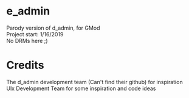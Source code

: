 # e_admin

Parody version of d_admin, for GMod  
Project start: 1/16/2019  
No DRMs here ;)  

Credits
======

The d_admin development team (Can't find their github) for inspiration  
Ulx Development Team for some inspiration and code ideas
